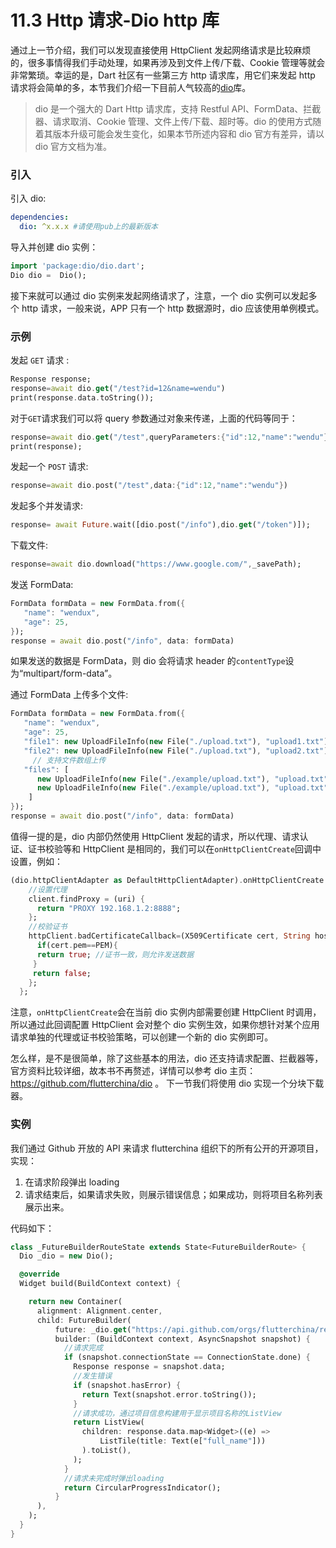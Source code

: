 # 11.3 Http 请求-Dio http 库

通过上一节介绍，我们可以发现直接使用 HttpClient 发起网络请求是比较麻烦的，很多事情得我们手动处理，如果再涉及到文件上传/下载、Cookie 管理等就会非常繁琐。幸运的是，Dart 社区有一些第三方 http 请求库，用它们来发起 http 请求将会简单的多，本节我们介绍一下目前人气较高的[dio](https://github.com/flutterchina/dio)库。

> dio 是一个强大的 Dart Http 请求库，支持 Restful API、FormData、拦截器、请求取消、Cookie 管理、文件上传/下载、超时等。dio 的使用方式随着其版本升级可能会发生变化，如果本节所述内容和 dio 官方有差异，请以 dio 官方文档为准。

### 引入

引入 dio:

```yaml
dependencies:
  dio: ^x.x.x #请使用pub上的最新版本
```

导入并创建 dio 实例：

```dart
import 'package:dio/dio.dart';
Dio dio =  Dio();
```

接下来就可以通过 dio 实例来发起网络请求了，注意，一个 dio 实例可以发起多个 http 请求，一般来说，APP 只有一个 http 数据源时，dio 应该使用单例模式。

### 示例

发起 `GET` 请求 :

```dart
Response response;
response=await dio.get("/test?id=12&name=wendu")
print(response.data.toString());
```

对于`GET`请求我们可以将 query 参数通过对象来传递，上面的代码等同于：

```dart
response=await dio.get("/test",queryParameters:{"id":12,"name":"wendu"})
print(response);
```

发起一个 `POST` 请求:

```dart
response=await dio.post("/test",data:{"id":12,"name":"wendu"})
```

发起多个并发请求:

```dart
response= await Future.wait([dio.post("/info"),dio.get("/token")]);
```

下载文件:

```dart
response=await dio.download("https://www.google.com/",_savePath);
```

发送 FormData:

```dart
FormData formData = new FormData.from({
   "name": "wendux",
   "age": 25,
});
response = await dio.post("/info", data: formData)
```

如果发送的数据是 FormData，则 dio 会将请求 header 的`contentType`设为“multipart/form-data”。

通过 FormData 上传多个文件:

```dart
FormData formData = new FormData.from({
   "name": "wendux",
   "age": 25,
   "file1": new UploadFileInfo(new File("./upload.txt"), "upload1.txt"),
   "file2": new UploadFileInfo(new File("./upload.txt"), "upload2.txt"),
     // 支持文件数组上传
   "files": [
      new UploadFileInfo(new File("./example/upload.txt"), "upload.txt"),
      new UploadFileInfo(new File("./example/upload.txt"), "upload.txt")
    ]
});
response = await dio.post("/info", data: formData)
```

值得一提的是，dio 内部仍然使用 HttpClient 发起的请求，所以代理、请求认证、证书校验等和 HttpClient 是相同的，我们可以在`onHttpClientCreate`回调中设置，例如：

```dart
(dio.httpClientAdapter as DefaultHttpClientAdapter).onHttpClientCreate = (client) {
    //设置代理
    client.findProxy = (uri) {
      return "PROXY 192.168.1.2:8888";
    };
    //校验证书
    httpClient.badCertificateCallback=(X509Certificate cert, String host, int port){
      if(cert.pem==PEM){
      return true; //证书一致，则允许发送数据
     }
     return false;
    };
  };
```

注意，`onHttpClientCreate`会在当前 dio 实例内部需要创建 HttpClient 时调用，所以通过此回调配置 HttpClient 会对整个 dio 实例生效，如果你想针对某个应用请求单独的代理或证书校验策略，可以创建一个新的 dio 实例即可。

怎么样，是不是很简单，除了这些基本的用法，dio 还支持请求配置、拦截器等，官方资料比较详细，故本书不再赘述，详情可以参考 dio 主页：https://github.com/flutterchina/dio 。 下一节我们将使用 dio 实现一个分块下载器。

### 实例

我们通过 Github 开放的 API 来请求 flutterchina 组织下的所有公开的开源项目，实现：

1. 在请求阶段弹出 loading
2. 请求结束后，如果请求失败，则展示错误信息；如果成功，则将项目名称列表展示出来。

代码如下：

```dart
class _FutureBuilderRouteState extends State<FutureBuilderRoute> {
  Dio _dio = new Dio();

  @override
  Widget build(BuildContext context) {

    return new Container(
      alignment: Alignment.center,
      child: FutureBuilder(
          future: _dio.get("https://api.github.com/orgs/flutterchina/repos"),
          builder: (BuildContext context, AsyncSnapshot snapshot) {
            //请求完成
            if (snapshot.connectionState == ConnectionState.done) {
              Response response = snapshot.data;
              //发生错误
              if (snapshot.hasError) {
                return Text(snapshot.error.toString());
              }
              //请求成功，通过项目信息构建用于显示项目名称的ListView
              return ListView(
                children: response.data.map<Widget>((e) =>
                    ListTile(title: Text(e["full_name"]))
                ).toList(),
              );
            }
            //请求未完成时弹出loading
            return CircularProgressIndicator();
          }
      ),
    );
  }
}
```
